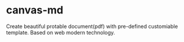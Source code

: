 # canvas-md
Create beautiful protable document(pdf) with pre-defined customiable template. Based on web modern technology. 